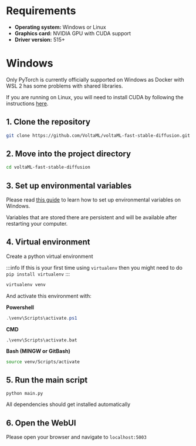 # Requirements

- **Operating system:** Windows or Linux
- **Graphics card:** NVIDIA GPU with CUDA support
- **Driver version:** 515+

# Windows

Only PyTorch is currently officially supported on Windows as Docker with WSL 2 has some problems with shared libraries.


If you are running on Linux, you will need to install CUDA by following the instructions [here](https://developer.nvidia.com/cuda-11-7-0-download-archive).

## 1. Clone the repository

```bash
git clone https://github.com/VoltaML/voltaML-fast-stable-diffusion.git --branch experimental
```

## 2. Move into the project directory

```bash
cd voltaML-fast-stable-diffusion
```

## 3. Set up environmental variables

Please read [this guide](https://www.architectryan.com/2018/08/31/how-to-change-environment-variables-on-windows-10/) to learn how to set up environmental variables on Windows.

Variables that are stored there are persistent and will be available after restarting your computer.

## 4. Virtual environment

Create a python virtual environment

:::info
If this is your first time using `virtualenv` then you might need to do `pip install virtualenv`
:::

```bash
virtualenv venv
```

And activate this environment with:

**Powershell**
```powershell
.\venv\Scripts\activate.ps1
```

**CMD**
```
.\venv\Scripts\activate.bat
```

**Bash (MINGW or GitBash)**
```bash
source venv/Scripts/activate
```

## 5. Run the main script

```
python main.py
```

All dependencies should get installed automatically

## 6. Open the WebUI

Please open your browser and navigate to `localhost:5003`